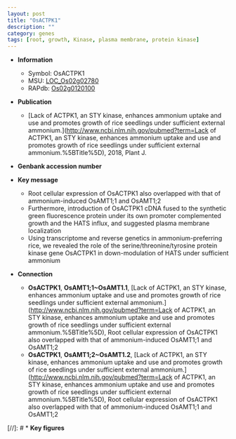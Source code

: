 ```yaml
---
layout: post
title: "OsACTPK1"
description: ""
category: genes
tags: [root, growth, Kinase, plasma membrane, protein kinase]
---
```


* **Information**  
    + Symbol: OsACTPK1  
    + MSU: [LOC_Os02g02780](http://rice.plantbiology.msu.edu/cgi-bin/ORF_infopage.cgi?orf=LOC_Os02g02780)  
    + RAPdb: [Os02g0120100](http://rapdb.dna.affrc.go.jp/viewer/gbrowse_details/irgsp1?name=Os02g0120100)  

* **Publication**  
    + [Lack of ACTPK1, an STY kinase, enhances ammonium uptake and use and promotes growth of rice seedlings under sufficient external ammonium.](http://www.ncbi.nlm.nih.gov/pubmed?term=Lack of ACTPK1, an STY kinase, enhances ammonium uptake and use and promotes growth of rice seedlings under sufficient external ammonium.%5BTitle%5D), 2018, Plant J.

* **Genbank accession number**  

* **Key message**  
    + Root cellular expression of OsACTPK1 also overlapped with that of ammonium-induced OsAMT1;1 and OsAMT1;2
    + Furthermore, introduction of OsACTPK1 cDNA fused to the synthetic green fluorescence protein under its own promoter complemented growth and the HATS influx, and suggested plasma membrane localization
    + Using transcriptome and reverse genetics in ammonium-preferring rice, we revealed the role of the serine/threonine/tyrosine protein kinase gene OsACTPK1 in down-modulation of HATS under sufficient ammonium

* **Connection**  
    + __OsACTPK1__, __OsAMT1;1~OsAMT1.1__, [Lack of ACTPK1, an STY kinase, enhances ammonium uptake and use and promotes growth of rice seedlings under sufficient external ammonium.](http://www.ncbi.nlm.nih.gov/pubmed?term=Lack of ACTPK1, an STY kinase, enhances ammonium uptake and use and promotes growth of rice seedlings under sufficient external ammonium.%5BTitle%5D),  Root cellular expression of OsACTPK1 also overlapped with that of ammonium-induced OsAMT1;1 and OsAMT1;2
    + __OsACTPK1__, __OsAMT1;2~OsAMT1.2__, [Lack of ACTPK1, an STY kinase, enhances ammonium uptake and use and promotes growth of rice seedlings under sufficient external ammonium.](http://www.ncbi.nlm.nih.gov/pubmed?term=Lack of ACTPK1, an STY kinase, enhances ammonium uptake and use and promotes growth of rice seedlings under sufficient external ammonium.%5BTitle%5D),  Root cellular expression of OsACTPK1 also overlapped with that of ammonium-induced OsAMT1;1 and OsAMT1;2

[//]: # * **Key figures**  


